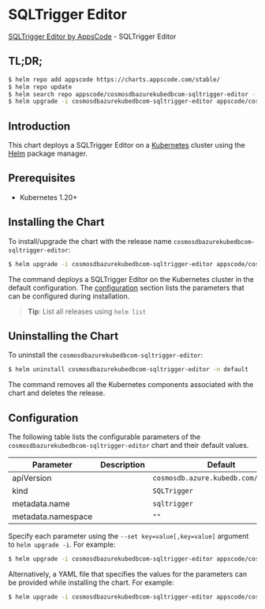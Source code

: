 # SQLTrigger Editor

[SQLTrigger Editor by AppsCode](https://appscode.com) - SQLTrigger Editor

## TL;DR;

```bash
$ helm repo add appscode https://charts.appscode.com/stable/
$ helm repo update
$ helm search repo appscode/cosmosdbazurekubedbcom-sqltrigger-editor --version=v0.21.0
$ helm upgrade -i cosmosdbazurekubedbcom-sqltrigger-editor appscode/cosmosdbazurekubedbcom-sqltrigger-editor -n default --create-namespace --version=v0.21.0
```

## Introduction

This chart deploys a SQLTrigger Editor on a [Kubernetes](http://kubernetes.io) cluster using the [Helm](https://helm.sh) package manager.

## Prerequisites

- Kubernetes 1.20+

## Installing the Chart

To install/upgrade the chart with the release name `cosmosdbazurekubedbcom-sqltrigger-editor`:

```bash
$ helm upgrade -i cosmosdbazurekubedbcom-sqltrigger-editor appscode/cosmosdbazurekubedbcom-sqltrigger-editor -n default --create-namespace --version=v0.21.0
```

The command deploys a SQLTrigger Editor on the Kubernetes cluster in the default configuration. The [configuration](#configuration) section lists the parameters that can be configured during installation.

> **Tip**: List all releases using `helm list`

## Uninstalling the Chart

To uninstall the `cosmosdbazurekubedbcom-sqltrigger-editor`:

```bash
$ helm uninstall cosmosdbazurekubedbcom-sqltrigger-editor -n default
```

The command removes all the Kubernetes components associated with the chart and deletes the release.

## Configuration

The following table lists the configurable parameters of the `cosmosdbazurekubedbcom-sqltrigger-editor` chart and their default values.

|     Parameter      | Description |                     Default                     |
|--------------------|-------------|-------------------------------------------------|
| apiVersion         |             | <code>cosmosdb.azure.kubedb.com/v1alpha1</code> |
| kind               |             | <code>SQLTrigger</code>                         |
| metadata.name      |             | <code>sqltrigger</code>                         |
| metadata.namespace |             | <code>""</code>                                 |


Specify each parameter using the `--set key=value[,key=value]` argument to `helm upgrade -i`. For example:

```bash
$ helm upgrade -i cosmosdbazurekubedbcom-sqltrigger-editor appscode/cosmosdbazurekubedbcom-sqltrigger-editor -n default --create-namespace --version=v0.21.0 --set apiVersion=cosmosdb.azure.kubedb.com/v1alpha1
```

Alternatively, a YAML file that specifies the values for the parameters can be provided while
installing the chart. For example:

```bash
$ helm upgrade -i cosmosdbazurekubedbcom-sqltrigger-editor appscode/cosmosdbazurekubedbcom-sqltrigger-editor -n default --create-namespace --version=v0.21.0 --values values.yaml
```
